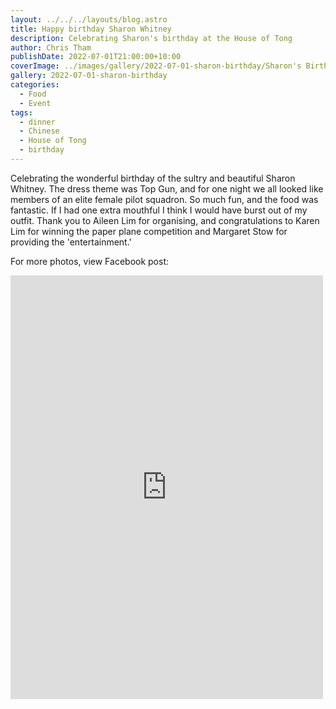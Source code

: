 ```yaml
---
layout: ../../../layouts/blog.astro
title: Happy birthday Sharon Whitney
description: Celebrating Sharon's birthday at the House of Tong
author: Chris Tham
publishDate: 2022-07-01T21:00:00+10:00
coverImage: ../images/gallery/2022-07-01-sharon-birthday/Sharon's Birthday (27).jpeg
gallery: 2022-07-01-sharon-birthday
categories:
  - Food
  - Event
tags:
  - dinner
  - Chinese
  - House of Tong
  - birthday
---
```


Celebrating the wonderful birthday of the sultry and beautiful Sharon Whitney. The dress theme was Top Gun, and for one night we all looked like members of an elite female pilot squadron. So much fun, and the food was fantastic. If I had one extra mouthful I think I would have burst out of my outfit. Thank you to Aileen Lim for organising, and congratulations
 to Karen Lim for winning the paper plane competition and Margaret Stow for providing the 'entertainment.'

For more photos, view Facebook post:

<iframe src="https://www.facebook.com/plugins/post.php?href=https%3A%2F%2Fwww.facebook.com%2Fchris1.tham%2Fposts%2Fpfbid033AiXdRW3HGtn6eCnjNta38J44sJ4xey5cVFT8eF1n1rUNgWdWxN5QDaYDnnWmQ3yl&show_text=true&width=500" width="500" height="678" style="border:none;overflow:hidden" scrolling="no" frameborder="0" allowfullscreen="true" allow="autoplay; clipboard-write; encrypted-media; picture-in-picture; web-share"></iframe>

